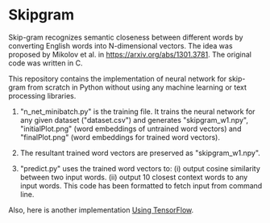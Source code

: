 # Skipgram
Skip-gram recognizes semantic closeness between different words by converting English words into N-dimensional vectors. The idea was proposed by Mikolov et al. in https://arxiv.org/abs/1301.3781. The original code was written in C.

This repository contains the implementation of neural network for skip-gram from scratch in Python without using any machine learning or text processing libraries.

1. "n_net_minibatch.py" is the training file. It trains the neural network for any given dataset ("dataset.csv") and generates "skipgram_w1.npy", "initialPlot.png" (word embeddings of untrained word vectors) and "finalPlot.png" (word embeddings for trained word vectors).

2. The resultant trained word vectors  are preserved as "skipgram_w1.npy".

3. "predict.py" uses the trained word vectors to: (i) output cosine similarity between two input words. (ii) output 10 closest context words to any input words. This code has been formatted to fetch input from command line.

Also, here is another implementation [Using TensorFlow](https://github.com/rajshrivastava/Word-embeddings).

